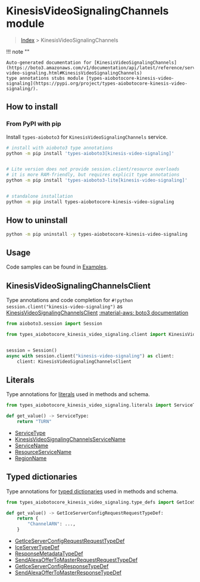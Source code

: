 # KinesisVideoSignalingChannels module

> [Index](../README.md) > KinesisVideoSignalingChannels


!!! note ""

    Auto-generated documentation for [KinesisVideoSignalingChannels](https://boto3.amazonaws.com/v1/documentation/api/latest/reference/services/kinesis-video-signaling.html#KinesisVideoSignalingChannels)
    type annotations stubs module [types-aiobotocore-kinesis-video-signaling](https://pypi.org/project/types-aiobotocore-kinesis-video-signaling/).

## How to install



### From PyPI with pip

Install `types-aioboto3` for `KinesisVideoSignalingChannels` service.

```bash
# install with aioboto3 type annotations
python -m pip install 'types-aioboto3[kinesis-video-signaling]'


# Lite version does not provide session.client/resource overloads
# it is more RAM-friendly, but requires explicit type annotations
python -m pip install 'types-aioboto3-lite[kinesis-video-signaling]'


# standalone installation
python -m pip install types-aiobotocore-kinesis-video-signaling
```



## How to uninstall

```bash
python -m pip uninstall -y types-aiobotocore-kinesis-video-signaling
```

## Usage

Code samples can be found in [Examples](./usage.md).

## KinesisVideoSignalingChannelsClient

Type annotations and code completion for  `#!python session.client("kinesis-video-signaling")` as [KinesisVideoSignalingChannelsClient](./client.md)
[:material-aws: boto3 documentation](https://boto3.amazonaws.com/v1/documentation/api/latest/reference/services/kinesis-video-signaling.html#KinesisVideoSignalingChannels.Client)

```python title="Usage example"
from aioboto3.session import Session

from types_aiobotocore_kinesis_video_signaling.client import KinesisVideoSignalingChannelsClient


session = Session()
async with session.client("kinesis-video-signaling") as client:
    client: KinesisVideoSignalingChannelsClient
```








## Literals

Type annotations for [literals](./literals.md) used in methods and schema.

```python title="Usage example"
from types_aiobotocore_kinesis_video_signaling.literals import ServiceType

def get_value() -> ServiceType:
    return "TURN"
```

- [ServiceType](./literals.md#servicetype)
- [KinesisVideoSignalingChannelsServiceName](./literals.md#kinesisvideosignalingchannelsservicename)
- [ServiceName](./literals.md#servicename)
- [ResourceServiceName](./literals.md#resourceservicename)
- [RegionName](./literals.md#regionname)




## Typed dictionaries

Type annotations for [typed dictionaries](./type_defs.md) used in methods and schema.

```python title="Usage example"
from types_aiobotocore_kinesis_video_signaling.type_defs import GetIceServerConfigRequestRequestTypeDef

def get_value() -> GetIceServerConfigRequestRequestTypeDef:
    return {
        "ChannelARN": ...,
    }
```

- [GetIceServerConfigRequestRequestTypeDef](./type_defs.md#geticeserverconfigrequestrequesttypedef)
- [IceServerTypeDef](./type_defs.md#iceservertypedef)
- [ResponseMetadataTypeDef](./type_defs.md#responsemetadatatypedef)
- [SendAlexaOfferToMasterRequestRequestTypeDef](./type_defs.md#sendalexaoffertomasterrequestrequesttypedef)
- [GetIceServerConfigResponseTypeDef](./type_defs.md#geticeserverconfigresponsetypedef)
- [SendAlexaOfferToMasterResponseTypeDef](./type_defs.md#sendalexaoffertomasterresponsetypedef)

